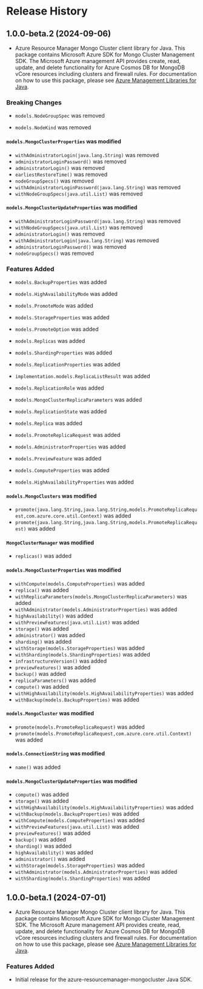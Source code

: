 # Release History

## 1.0.0-beta.2 (2024-09-06)

- Azure Resource Manager Mongo Cluster client library for Java. This package contains Microsoft Azure SDK for Mongo Cluster Management SDK. The Microsoft Azure management API provides create, read, update, and delete functionality for Azure Cosmos DB for MongoDB vCore resources including clusters and firewall rules. For documentation on how to use this package, please see [Azure Management Libraries for Java](https://aka.ms/azsdk/java/mgmt).

### Breaking Changes

* `models.NodeGroupSpec` was removed

* `models.NodeKind` was removed

#### `models.MongoClusterProperties` was modified

* `withAdministratorLogin(java.lang.String)` was removed
* `administratorLoginPassword()` was removed
* `administratorLogin()` was removed
* `earliestRestoreTime()` was removed
* `nodeGroupSpecs()` was removed
* `withAdministratorLoginPassword(java.lang.String)` was removed
* `withNodeGroupSpecs(java.util.List)` was removed

#### `models.MongoClusterUpdateProperties` was modified

* `withAdministratorLoginPassword(java.lang.String)` was removed
* `withNodeGroupSpecs(java.util.List)` was removed
* `administratorLogin()` was removed
* `withAdministratorLogin(java.lang.String)` was removed
* `administratorLoginPassword()` was removed
* `nodeGroupSpecs()` was removed

### Features Added

* `models.BackupProperties` was added

* `models.HighAvailabilityMode` was added

* `models.PromoteMode` was added

* `models.StorageProperties` was added

* `models.PromoteOption` was added

* `models.Replicas` was added

* `models.ShardingProperties` was added

* `models.ReplicationProperties` was added

* `implementation.models.ReplicaListResult` was added

* `models.ReplicationRole` was added

* `models.MongoClusterReplicaParameters` was added

* `models.ReplicationState` was added

* `models.Replica` was added

* `models.PromoteReplicaRequest` was added

* `models.AdministratorProperties` was added

* `models.PreviewFeature` was added

* `models.ComputeProperties` was added

* `models.HighAvailabilityProperties` was added

#### `models.MongoClusters` was modified

* `promote(java.lang.String,java.lang.String,models.PromoteReplicaRequest,com.azure.core.util.Context)` was added
* `promote(java.lang.String,java.lang.String,models.PromoteReplicaRequest)` was added

#### `MongoClusterManager` was modified

* `replicas()` was added

#### `models.MongoClusterProperties` was modified

* `withCompute(models.ComputeProperties)` was added
* `replica()` was added
* `withReplicaParameters(models.MongoClusterReplicaParameters)` was added
* `withAdministrator(models.AdministratorProperties)` was added
* `highAvailability()` was added
* `withPreviewFeatures(java.util.List)` was added
* `storage()` was added
* `administrator()` was added
* `sharding()` was added
* `withStorage(models.StorageProperties)` was added
* `withSharding(models.ShardingProperties)` was added
* `infrastructureVersion()` was added
* `previewFeatures()` was added
* `backup()` was added
* `replicaParameters()` was added
* `compute()` was added
* `withHighAvailability(models.HighAvailabilityProperties)` was added
* `withBackup(models.BackupProperties)` was added

#### `models.MongoCluster` was modified

* `promote(models.PromoteReplicaRequest)` was added
* `promote(models.PromoteReplicaRequest,com.azure.core.util.Context)` was added

#### `models.ConnectionString` was modified

* `name()` was added

#### `models.MongoClusterUpdateProperties` was modified

* `compute()` was added
* `storage()` was added
* `withHighAvailability(models.HighAvailabilityProperties)` was added
* `withBackup(models.BackupProperties)` was added
* `withCompute(models.ComputeProperties)` was added
* `withPreviewFeatures(java.util.List)` was added
* `previewFeatures()` was added
* `backup()` was added
* `sharding()` was added
* `highAvailability()` was added
* `administrator()` was added
* `withStorage(models.StorageProperties)` was added
* `withAdministrator(models.AdministratorProperties)` was added
* `withSharding(models.ShardingProperties)` was added

## 1.0.0-beta.1 (2024-07-01)

- Azure Resource Manager Mongo Cluster client library for Java. This package contains Microsoft Azure SDK for Mongo Cluster Management SDK. The Microsoft Azure management API provides create, read, update, and delete functionality for Azure Cosmos DB for MongoDB vCore resources including clusters and firewall rules. For documentation on how to use this package, please see [Azure Management Libraries for Java](https://aka.ms/azsdk/java/mgmt).

### Features Added

- Initial release for the azure-resourcemanager-mongocluster Java SDK. 
